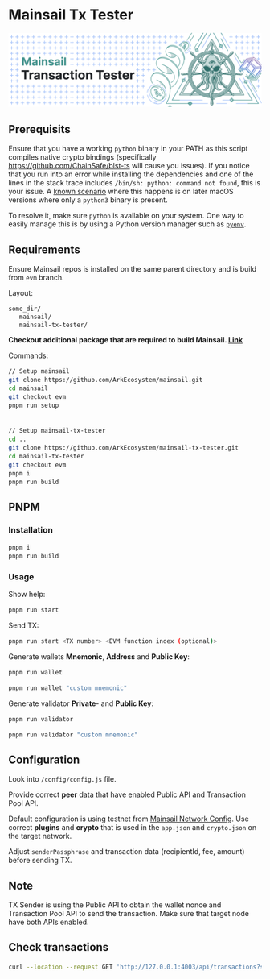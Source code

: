 # Mainsail Tx Tester

![Logo](banner.png)

## Prerequisits

Ensure that you have a working `python` binary in your PATH as this script compiles native crypto bindings (specifically https://github.com/ChainSafe/blst-ts will cause you issues). If you notice that you run into an error while installing the dependencies and one of the lines in the stack trace includes `/bin/sh: python: command not found`, this is your issue. A [known scenario](https://github.com/ChainSafe/blst-ts/issues/87) where this happens is on later macOS versions where only a `python3` binary is present.

To resolve it, make sure `python` is available on your system. One way to easily manage this is by using a Python version manager such as [`pyenv`](https://github.com/pyenv/pyenv).

<!-- ## Yarn

### Installation

```bash
yarn
yarn build
```

### Usage

Show help:

```bash
yarn start
```

Send TX:

```bash
yarn start <TX number>
```

Generate wallets **Mnemonic**, **Address** and **Public Key**:

```bash
yarn wallet
```

```bash
yarn wallet "custom mnemonic"
```

Generate validator **Private**- and **Public Key**:

```bash
yarn validator
```

```bash
yarn validator "custom mnemonic"
``` -->

## Requirements

Ensure Mainsail repos is installed on the same parent directory and is build from `evm` branch.

Layout:

```
some_dir/
   mainsail/
   mainsail-tx-tester/
```

**Checkout additional package that are required to build Mainsail. [Link](https://docs.ihost.org/docs/mainsail/installation/source)**

Commands:

```bash
// Setup mainsail
git clone https://github.com/ArkEcosystem/mainsail.git
cd mainsail
git checkout evm
pnpm run setup


// Setup mainsail-tx-tester
cd ..
git clone https://github.com/ArkEcosystem/mainsail-tx-tester.git
cd mainsail-tx-tester
git checkout evm
pnpm i
pnpm run build
```

## PNPM

### Installation

```bash
pnpm i
pnpm run build
```

### Usage

Show help:

```bash
pnpm run start
```

Send TX:

```bash
pnpm run start <TX number> <EVM function index (optional)>
```

Generate wallets **Mnemonic**, **Address** and **Public Key**:

```bash
pnpm run wallet
```

```bash
pnpm run wallet "custom mnemonic"
```

Generate validator **Private**- and **Public Key**:

```bash
pnpm run validator
```

```bash
pnpm run validator "custom mnemonic"
```

## Configuration

Look into `/config/config.js` file.

Provide correct **peer** data that have enabled Public API and Transaction Pool API.

Default configuration is using testnet from [Mainsail Network Config](https://github.com/ArkEcosystem/mainsail-network-config/tree/main/testnet/mainsail). Use correct **plugins** and **crypto** that is used in the `app.json` and `crypto.json` on the target network.

Adjust `senderPassphrase` and transaction data (recipientId, fee, amount) before sending TX.

## Note

TX Sender is using the Public API to obtain the wallet nonce and Transaction Pool API to send the transaction. Make sure that target node have both APIs enabled.

## Check transactions

```bash
curl --location --request GET 'http://127.0.0.1:4003/api/transactions?senderId=DCzk4aCBCeHTDUZ3RnkiK8aqpYYZ9iC51W'
```
